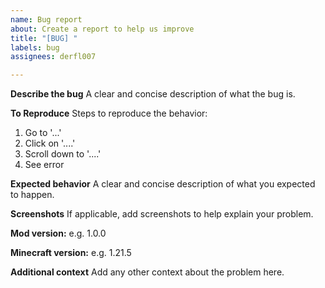 ```yaml
---
name: Bug report
about: Create a report to help us improve
title: "[BUG] "
labels: bug
assignees: derfl007

---
```


**Describe the bug**
A clear and concise description of what the bug is.

**To Reproduce**
Steps to reproduce the behavior:
1. Go to '...'
2. Click on '....'
3. Scroll down to '....'
4. See error

**Expected behavior**
A clear and concise description of what you expected to happen.

**Screenshots**
If applicable, add screenshots to help explain your problem.

**Mod version:** e.g. 1.0.0

**Minecraft version:** e.g. 1.21.5


**Additional context**
Add any other context about the problem here.
